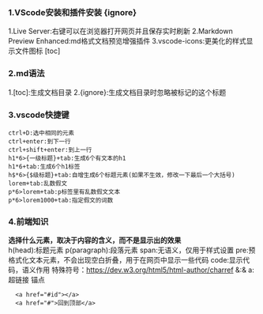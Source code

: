 ### 1.VScode安装和插件安装 {ignore}
  1.Live Server:右键可以在浏览器打开网页并且保存实时刷新
  2.Markdown Preview Enhanced:md格式文档预览增强插件
  3.vscode-icons:更美化的样式显示文件图标
[toc]

### 2.md语法
  1.[toc]:生成文档目录
  2.{ignore}:生成文档目录时忽略被标记的这个标题

### 3.vscode快捷键
    ctrl+D:选中相同的元素
    ctrl+enter:到下一行
    ctrl+shift+enter:到上一行
    h1*6>{一级标题}+tab:生成6个有文本的h1
    h1*6+tab:生成6个h1标签
    h$*6>{$级标题}+tab:自增生成6个标题元素(如果不生效，修改一下最后一个大括号)
    lorem+tab:乱数假文
    p*6>lorem+tab:p标签里有乱数假文文本
    p*6>lorem1000+tab:指定假文的词数

### 4.前端知识
  **选择什么元素，取决于内容的含义，而不是显示出的效果**    
  h(head):标题元素
  p(paragraph):段落元素
  span:无语义，仅用于样式设置
  pre:预格式化文本元素，不会出现空白折叠，用于在网页中显示一些代码
  code:显示代码，语义作用
  特殊符号：https://dev.w3.org/html5/html-author/charref
  &:&amp;
  a:超链接
  锚点
  ```
    <a href="#id"></a>
    <a href="#">回到顶部</a>
  ```  
